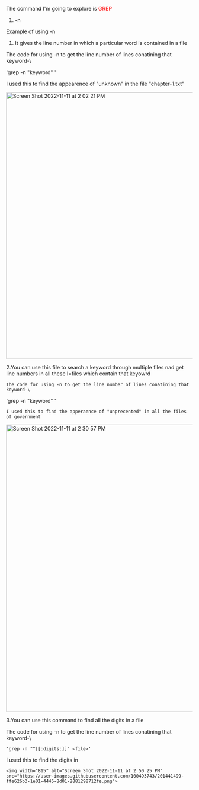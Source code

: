 
The command I'm going to explore is <span style="color: red;">GREP</span> 

1. -n

Example of using -n

  1. It gives the line number in which a particular word is contained in a file

  The code for using -n to get the line number of lines conatining that keyword-\
  
  'grep -n "keyword" <file>'
  
  I used this to find the appearence of "unknown" in the file "chapter-1.txt"
  
  
 <img width="720" alt="Screen Shot 2022-11-11 at 2 02 21 PM" src="https://user-images.githubusercontent.com/100493743/201440008-0a77db25-4531-4b17-beed-403b76bbe3a6.png">

  2.You can use this file to search a keyword through multiple files nad get line numbers in all these l=files which contain that keyowrd
  
    The code for using -n to get the line number of lines conatining that keyword-\
  
  'grep -n "keyword" <file>'
  
    I used this to find the apperaence of "unprecented" in all the files of government
  
 <img width="775" alt="Screen Shot 2022-11-11 at 2 30 57 PM" src="https://user-images.githubusercontent.com/100493743/201439901-d0bee16c-754f-451c-8857-76e365f54915.png">
  
  
  3.You can use this command to find all the digits in a file
  
  The code for using -n to get the line number of lines conatining that keyword-\
  
    'grep -n "^[[:digits:]]" <file>'
  
  I used this to find the digits in 
  

    <img width="815" alt="Screen Shot 2022-11-11 at 2 50 25 PM" src="https://user-images.githubusercontent.com/100493743/201441499-ffe626b3-1e01-4445-8d01-2881298712fe.png">

  
  
  
